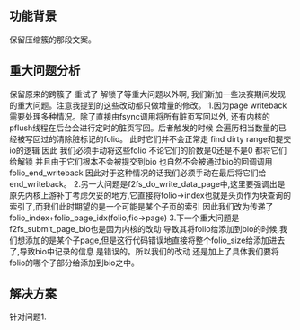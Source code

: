 ## 功能背景
保留压缩簇的那段文案。
## 重大问题分析
保留原来的跨簇了 重试了 解锁了等重大问题以外啊,
我们新加一些决赛期间发现的重大问题。注意我提到的这些改动都只做增量的修改。
1.因为page writeback需要处理多种情况。除了直接由fsync调用将所有脏页写回以外,
还有内核的pflush线程在后台会进行定时的脏页写回。后者触发的时候 会遍历相当数量的已经被写回过的清除脏标记的folio。
此时它们并不会正常走
find dirty range和提交io的逻辑 因此 我们必须手动将这些folio 不论它们的阶数是0还是不是0 都将它们给解锁 并且由于它们根本不会被提交到bio 也自然不会被通过bio的回调调用folio_end_writeback
因此对于这种情况的话我们必须手动在最后将它们给end_writeback。
2.另一大问题是f2fs_do_write_data_page中,这里要强调出是原先内核上游补丁考虑欠妥的地方,它直接将folio->index也就是头页作为块查询的索引了,而我们此时期望的是一个可能是某个子页的索引
因此我们改为传递了folio_index+folio_page_idx(folio,fio->page)
3.下一个重大问题是 f2fs_submit_page_bio也是因为内核的改动 导致其将folio给添加到bio的时候,我们想添加的是某个子page,但是这行代码错误地直接将整个folio_size给添加进去了,导致bio中记录的信息
是错误的。所以我们的改动 还是加上了具体我们要将folio的哪个子部分给添加到bio之中。
## 解决方案
针对问题1.
